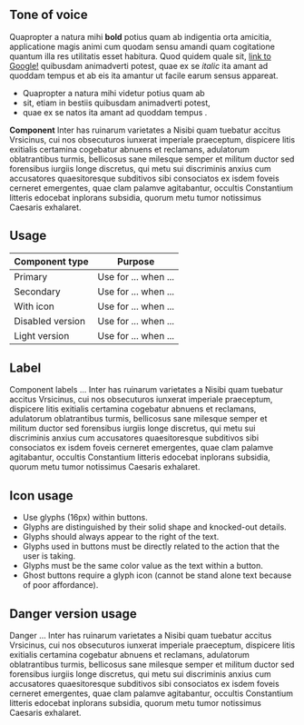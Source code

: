 ## Tone of voice

Quapropter a natura mihi **bold** potius quam ab indigentia orta amicitia, applicatione magis animi cum quodam sensu amandi quam cogitatione quantum illa res utilitatis esset habitura. Quod quidem quale sit, [link to Google!](http://google.com) quibusdam animadverti potest, quae ex se _italic_ ita amant ad quoddam tempus et ab eis ita amantur ut facile earum sensus appareat.

-   Quapropter a natura mihi videtur potius quam ab
-   sit, etiam in bestiis quibusdam animadverti potest,
-   quae ex se natos ita amant ad quoddam tempus .

**Component** Inter has ruinarum varietates a Nisibi quam tuebatur accitus Vrsicinus, cui nos obsecuturos iunxerat imperiale praeceptum, dispicere litis exitialis certamina cogebatur abnuens et reclamans, adulatorum oblatrantibus turmis, bellicosus sane milesque semper et militum ductor sed forensibus iurgiis longe discretus, qui metu sui discriminis anxius cum accusatores quaesitoresque subditivos sibi consociatos ex isdem foveis cerneret emergentes, quae clam palamve agitabantur, occultis Constantium litteris edocebat inplorans subsidia, quorum metu tumor notissimus Caesaris exhalaret.

## Usage

| Component type   | Purpose              |
| ---------------- | -------------------- |
| Primary          | Use for ... when ... |
| Secondary        | Use for ... when ... |
| With icon        | Use for ... when ... |
| Disabled version | Use for ... when ... |
| Light version    | Use for ... when ... |

## Label

Component labels ... Inter has ruinarum varietates a Nisibi quam tuebatur accitus Vrsicinus, cui nos obsecuturos iunxerat imperiale praeceptum, dispicere litis exitialis certamina cogebatur abnuens et reclamans, adulatorum oblatrantibus turmis, bellicosus sane milesque semper et militum ductor sed forensibus iurgiis longe discretus, qui metu sui discriminis anxius cum accusatores quaesitoresque subditivos sibi consociatos ex isdem foveis cerneret emergentes, quae clam palamve agitabantur, occultis Constantium litteris edocebat inplorans subsidia, quorum metu tumor notissimus Caesaris exhalaret.

## Icon usage

-   Use glyphs (16px) within buttons.
-   Glyphs are distinguished by their solid shape and knocked-out details.
-   Glyphs should always appear to the right of the text.
-   Glyphs used in buttons must be directly related to the action that the user is taking.
-   Glyphs must be the same color value as the text within a button.
-   Ghost buttons require a glyph icon (cannot be stand alone text because of poor affordance).

## Danger version usage

Danger ... Inter has ruinarum varietates a Nisibi quam tuebatur accitus Vrsicinus, cui nos obsecuturos iunxerat imperiale praeceptum, dispicere litis exitialis certamina cogebatur abnuens et reclamans, adulatorum oblatrantibus turmis, bellicosus sane milesque semper et militum ductor sed forensibus iurgiis longe discretus, qui metu sui discriminis anxius cum accusatores quaesitoresque subditivos sibi consociatos ex isdem foveis cerneret emergentes, quae clam palamve agitabantur, occultis Constantium litteris edocebat inplorans subsidia, quorum metu tumor notissimus Caesaris exhalaret.
